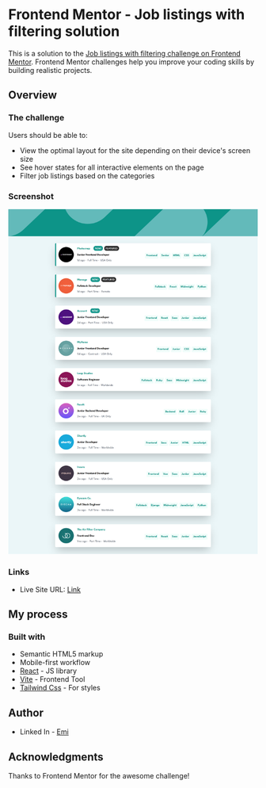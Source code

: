 # Frontend Mentor - Job listings with filtering solution

This is a solution to the [Job listings with filtering challenge on Frontend Mentor](https://www.frontendmentor.io/challenges/job-listings-with-filtering-ivstIPCt). Frontend Mentor challenges help you improve your coding skills by building realistic projects. 

## Overview

### The challenge

Users should be able to:

- View the optimal layout for the site depending on their device's screen size
- See hover states for all interactive elements on the page
- Filter job listings based on the categories

### Screenshot

![](./public/screenshot.png)

### Links

- Live Site URL: [Link](https://your-live-site-url.com)

## My process

### Built with

- Semantic HTML5 markup
- Mobile-first workflow
- [React](https://reactjs.org/) - JS library
- [Vite](https://https://vitejs.dev/) - Frontend Tool
- [Tailwind Css](https://tailwindcss.com/) - For styles

## Author

- Linked In - [Emi](https://www.linkedin.com/in/emiliano-acerbi-7a7141235/)

## Acknowledgments

Thanks to Frontend Mentor for the awesome challenge!
